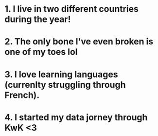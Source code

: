 # 1. I live in two different countries during the year! 
# 2. The only bone I've even broken is one of my toes lol
# 3. I love learning languages (currenlty struggling through French).
# 4. I started my data jorney through KwK <3